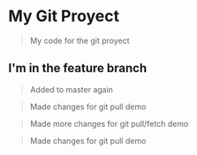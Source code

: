 # My Git Proyect

> My code for the git proyect
 
## I'm in the feature branch

> Added to master again
 
> Made changes for git pull demo

> Made more changes for git pull/fetch demo

> Made changes for git pull demo
